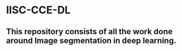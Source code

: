 # IISC-CCE-DL
## This repository consists of all the work done around Image segmentation in deep learning.
